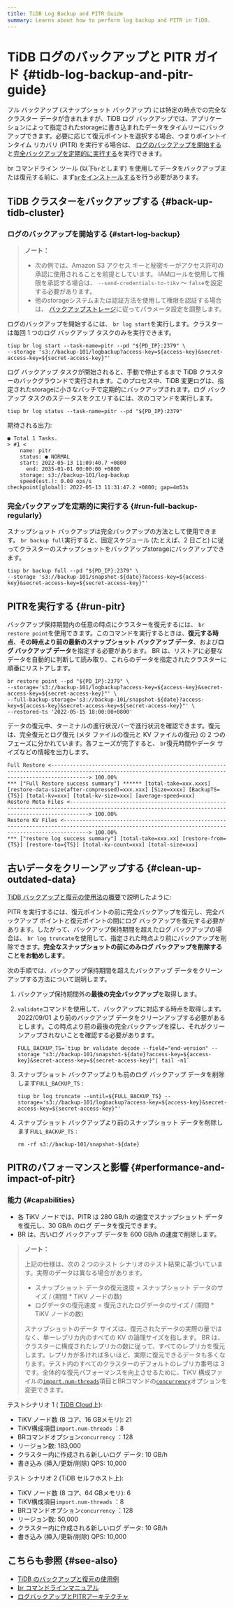 ```yaml
---
title: TiDB Log Backup and PITR Guide
summary: Learns about how to perform log backup and PITR in TiDB.
---
```


# TiDB ログのバックアップと PITR ガイド {#tidb-log-backup-and-pitr-guide}

フル バックアップ (スナップショット バックアップ) には特定の時点での完全なクラスター データが含まれますが、TiDB ログ バックアップでは、アプリケーションによって指定されたstorageに書き込まれたデータをタイムリーにバックアップできます。必要に応じて復元ポイントを選択する場合、つまりポイントインタイム リカバリ (PITR) を実行する場合は、 [ログのバックアップを開始する](#start-log-backup)と[完全バックアップを定期的に実行する](#run-full-backup-regularly)を実行できます。

br コマンドライン ツール (以下`br`とします) を使用してデータをバックアップまたは復元する前に、まず[`br`をインストールする](/br/br-use-overview.md#deploy-and-use-br)を行う必要があります。

## TiDB クラスターをバックアップする {#back-up-tidb-cluster}

### ログのバックアップを開始する {#start-log-backup}

> **ノート：**
>
> -   次の例では、Amazon S3 アクセス キーと秘密キーがアクセス許可の承認に使用されることを前提としています。 IAMロールを使用して権限を承認する場合は、 `--send-credentials-to-tikv` ～ `false`を設定する必要があります。
> -   他のstorageシステムまたは認証方法を使用して権限を認証する場合は、 [バックアップストレージ](/br/backup-and-restore-storages.md)に従ってパラメータ設定を調整します。

ログのバックアップを開始するには、 `br log start`を実行します。クラスターは毎回 1 つのログ バックアップ タスクのみを実行できます。

```shell
tiup br log start --task-name=pitr --pd "${PD_IP}:2379" \
--storage 's3://backup-101/logbackup?access-key=${access-key}&secret-access-key=${secret-access-key}"'
```

ログ バックアップ タスクが開始されると、手動で停止するまで TiDB クラスターのバックグラウンドで実行されます。このプロセス中、TiDB 変更ログは、指定されたstorageに小さなバッチで定期的にバックアップされます。ログ バックアップ タスクのステータスをクエリするには、次のコマンドを実行します。

```shell
tiup br log status --task-name=pitr --pd "${PD_IP}:2379"
```

期待される出力:

```
● Total 1 Tasks.
> #1 <
    name: pitr
    status: ● NORMAL
    start: 2022-05-13 11:09:40.7 +0800
      end: 2035-01-01 00:00:00 +0800
    storage: s3://backup-101/log-backup
    speed(est.): 0.00 ops/s
checkpoint[global]: 2022-05-13 11:31:47.2 +0800; gap=4m53s
```

### 完全バックアップを定期的に実行する {#run-full-backup-regularly}

スナップショット バックアップは完全バックアップの方法として使用できます。 `br backup full`実行すると、固定スケジュール (たとえば、2 日ごと) に従ってクラスターのスナップショットをバックアップstorageにバックアップできます。

```shell
tiup br backup full --pd "${PD_IP}:2379" \
--storage 's3://backup-101/snapshot-${date}?access-key=${access-key}&secret-access-key=${secret-access-key}"'
```

## PITRを実行する {#run-pitr}

バックアップ保持期間内の任意の時点にクラスターを復元するには、 `br restore point`を使用できます。このコマンドを実行するときは、**復元する時点**、**その時点より前の最新のスナップショット バックアップ データ**、および**ログ バックアップ データ**を指定する必要があります。 BR は、リストアに必要なデータを自動的に判断して読み取り、これらのデータを指定されたクラスターに順番にリストアします。

```shell
br restore point --pd "${PD_IP}:2379" \
--storage='s3://backup-101/logbackup?access-key=${access-key}&secret-access-key=${secret-access-key}"' \
--full-backup-storage='s3://backup-101/snapshot-${date}?access-key=${access-key}&secret-access-key=${secret-access-key}"' \
--restored-ts '2022-05-15 18:00:00+0800'
```

データの復元中、ターミナルの進行状況バーで進行状況を確認できます。復元は、完全復元とログ復元 (メタ ファイルの復元と KV ファイルの復元) の 2 つのフェーズに分かれています。各フェーズが完了すると、 `br`復元時間やデータ サイズなどの情報を出力します。

```shell
Full Restore <--------------------------------------------------------------------------------------------------------------------------------------------------------> 100.00%
*** ["Full Restore success summary"] ****** [total-take=xxx.xxxs] [restore-data-size(after-compressed)=xxx.xxx] [Size=xxxx] [BackupTS={TS}] [total-kv=xxx] [total-kv-size=xxx] [average-speed=xxx]
Restore Meta Files <--------------------------------------------------------------------------------------------------------------------------------------------------> 100.00%
Restore KV Files <----------------------------------------------------------------------------------------------------------------------------------------------------> 100.00%
*** ["restore log success summary"] [total-take=xxx.xx] [restore-from={TS}] [restore-to={TS}] [total-kv-count=xxx] [total-size=xxx]
```

## 古いデータをクリーンアップする {#clean-up-outdated-data}

[TiDB バックアップと復元の使用法の概要](/br/br-use-overview.md)で説明したように:

PITR を実行するには、復元ポイントの前に完全バックアップを復元し、完全バックアップ ポイントと復元ポイントの間にログ バックアップを復元する必要があります。したがって、バックアップ保持期間を超えたログ バックアップの場合は、 `br log truncate`を使用して、指定された時点より前にバックアップを削除できます。**完全なスナップショットの前にのみログ バックアップを削除することをお勧めします**。

次の手順では、バックアップ保持期間を超えたバックアップ データをクリーンアップする方法について説明します。

1.  バックアップ保持期間外の**最後の完全バックアップ**を取得します。

2.  `validate`コマンドを使用して、バックアップに対応する時点を取得します。 2022/09/01 より前のバックアップ データをクリーンアップする必要があるとします。この時点より前の最後の完全バックアップを探し、それがクリーンアップされないことを確認する必要があります。

    ```shell
    FULL_BACKUP_TS=`tiup br validate decode --field="end-version" --storage "s3://backup-101/snapshot-${date}?access-key=${access-key}&secret-access-key=${secret-access-key}"| tail -n1`
    ```

3.  スナップショット バックアップよりも前のログ バックアップ データを削除します`FULL_BACKUP_TS` :

    ```shell
    tiup br log truncate --until=${FULL_BACKUP_TS} --storage='s3://backup-101/logbackup?access-key=${access-key}&secret-access-key=${secret-access-key}"'
    ```

4.  スナップショット バックアップより前のスナップショット データを削除します`FULL_BACKUP_TS` :

    ```shell
    rm -rf s3://backup-101/snapshot-${date}
    ```

## PITRのパフォーマンスと影響 {#performance-and-impact-of-pitr}

### 能力 {#capabilities}

-   各 TiKV ノードでは、PITR は 280 GB/h の速度でスナップショット データを復元し、30 GB/h のログ データを復元できます。
-   BR は、古いログ バックアップ データを 600 GB/h の速度で削除します。

> **ノート：**
>
> 上記の仕様は、次の 2 つのテスト シナリオのテスト結果に基づいています。実際のデータは異なる場合があります。
>
> -   スナップショット データの復元速度 = スナップショット データのサイズ / (期間 * TiKV ノードの数)
> -   ログデータの復元速度 = 復元されたログデータのサイズ / (期間 * TiKV ノードの数)
>
> スナップショットのデータ サイズは、復元されたデータの実際の量ではなく、単一レプリカ内のすべての KV の論理サイズを指します。 BR は、クラスターに構成されたレプリカの数に従って、すべてのレプリカを復元します。レプリカが多ければ多いほど、実際に復元できるデータも多くなります。テスト内のすべてのクラスターのデフォルトのレプリカ番号は 3 です。全体的な復元パフォーマンスを向上させるために、TiKV 構成ファイルの[`import.num-threads`](/tikv-configuration-file.md#import)項目とBRコマンドの[`concurrency`](/br/use-br-command-line-tool.md#common-options)オプションを変更できます。

テストシナリオ 1 ( [TiDB Cloud](https://tidbcloud.com)上):

-   TiKV ノード数 (8 コア、16 GBメモリ): 21
-   TiKV構成項目`import.num-threads` ：8
-   BRコマンドオプション`concurrency` ：128
-   リージョン数: 183,000
-   クラスター内に作成される新しいログ データ: 10 GB/h
-   書き込み (挿入/更新/削除) QPS: 10,000

テスト シナリオ 2 (TiDB セルフホスト上):

-   TiKV ノード数 (8 コア、64 GBメモリ): 6
-   TiKV構成項目`import.num-threads` ：8
-   BRコマンドオプション`concurrency` ：128
-   リージョン数: 50,000
-   クラスター内に作成される新しいログ データ: 10 GB/h
-   書き込み (挿入/更新/削除) QPS: 10,000

## こちらも参照 {#see-also}

-   [TiDB のバックアップと復元の使用例](/br/backup-and-restore-use-cases.md)
-   [br コマンドラインマニュアル](/br/use-br-command-line-tool.md)
-   [ログバックアップとPITRアーキテクチャ](/br/br-log-architecture.md)
